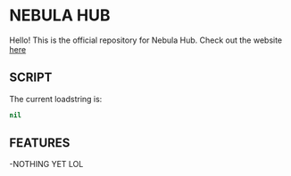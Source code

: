 # NEBULA HUB
Hello! This is the official repository for Nebula Hub. Check out the website [here]()

## SCRIPT
The current loadstring is:
```lua
nil
```

## FEATURES
-NOTHING YET LOL
